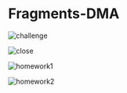 # Fragments-DMA

![challenge](https://user-images.githubusercontent.com/78713326/111768569-3218e700-88d0-11eb-8503-8728de145e3c.JPG)

![close](https://user-images.githubusercontent.com/78713326/111768631-46f57a80-88d0-11eb-97cf-cf273d216b63.JPG)

![homework1](https://user-images.githubusercontent.com/78713326/111768716-6391b280-88d0-11eb-9e28-58320bd45a9f.JPG)


![homework2](https://user-images.githubusercontent.com/78713326/111768786-77d5af80-88d0-11eb-9a44-a468026ba365.JPG)

